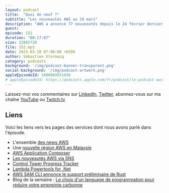 ```yaml
---
layout: podcast
title:  "Quoi de neuf ?"
subtitle: "Les nouveautés AWS au 10 mars"
description: "AWS a annoncé 77 nouveautés depuis le 24 février dernier, y compris l'auto complétion des recherches dans la console de AWS Marketplace 🧐😅. Dans cette liste, j'en ai choisi six: j'ai choisi de vous parler de services pertinents pour les développeurs : AWS App Composer est maintenant disponible, des nouvelles fonctions de SAM, Lambda PowerTools qui arrive sur .Net et je terminerai avec le blog de la semaine sur le choix d'un language de programmation pour contrôler son efficacité énergétique"
guest: 
episode: 152
duration: "00:17:07"
size: 32865720
file: 152.mp3
date: 2023-03-10 07:00:00 +0200
author: Sébastien Stormacq
category: podcasts
background: '/img/podcast-banner-transparent.png'
social-background: '/img/podcast-artwork.png'
appleEpisodeId: 1000603551836
# appleEpisodeId: https://podcasts.apple.com/fr/podcast/le-podcast-aws-en-français/id1452118442
---
```


Laissez-moi vos commentaires sur [LinkedIn](https://www.linkedin.com/in/sebastienstormacq/), [Twitter](https://twitter.com/sebsto), abonnez-vous sur ma chaîne [YouTube](https://www.youtube.com/sebsto) ou [Twitch.tv](https://www.twitch.tv/sebAWS)

## Liens

Voici les liens vers les pages des services dont nous avons parlé dans l'épisode.

- L'ensemble [des news AWS](https://aws.amazon.com/about-aws/whats-new/2023/)
- Une [nouvelle région AWS en Malaysie](https://aws.amazon.com/blogs/aws/in-the-works-aws-region-in-malaysia/)
- [AWS Application Composer](https://aws.amazon.com/blogs/aws/aws-application-composer-now-generally-available-visually-build-serverless-applications-quickly/)
- [Les nouveautés AWS via SNS](https://aws.amazon.com/blogs/aws/subscribe-to-aws-daily-feature-updates-via-amazon-sns/)
- [Control Tower Progress Tracker](https://aws.amazon.com/about-aws/whats-new/2023/03/aws-control-tower-progress-tracker-landing-zone-setup-upgrades/)
- [Lambda Powertools for .Net](https://aws.amazon.com/about-aws/whats-new/2023/02/aws-lambda-powertools-net-generally-available/)
- [AWS SAM CLI annonce le support préliminaire de Rust](https://aws.amazon.com/about-aws/whats-new/2023/02/aws-sam-cli-preview-rust-build-support/)
- Blog de la semaine : [Le choix d'un language de programmation pour réduire votre empreinte carbonne](https://aws.amazon.com/blogs/opensource/sustainability-with-rust/)
